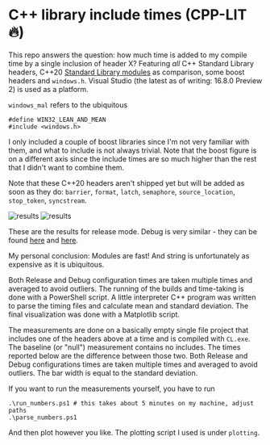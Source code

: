 # C++ library include times (CPP-LIT :fire:)
This repo answers the question: how much time is added to my compile time by a single inclusion of header X? Featuring *all* C++ Standard Library headers, C++20 [Standard Library modules](https://docs.microsoft.com/en-us/cpp/cpp/modules-cpp?view=vs-2019) as comparison, some boost headers and `windows.h`. Visual Studio (the latest as of writing: 16.8.0 Preview 2) is used as a platform.

`windows_mal` refers to the ubiquitous
```
#define WIN32_LEAN_AND_MEAN
#include <windows.h>
```
I only included a couple of boost libraries since I'm not very familiar with them, and what to include is not always trivial. Note that the boost figure is on a different axis since the include times are so much higher than the rest that I didn't want to combine them.

Note that these C++20 headers aren't shipped yet but will be added as soon as they do: `barrier`, `format`, `latch`, `semaphore`, `source_location`, `stop_token`, `syncstream`.

![results](http://s9w.io/cpp-lit/figure_release.png)
![results](http://s9w.io/cpp-lit/boost_release.png)

These are the results for release mode. Debug is very similar - they can be found [here](http://s9w.io/cpp-lit/figure_debug.png) and [here](http://s9w.io/cpp-lit/boost_debug.png).

My personal conclusion: Modules are fast! And string is unfortunately as expensive as it is ubiquitous.

Both Release and Debug configuration times are taken multiple times and averaged to avoid outliers. The running of the builds and time-taking is done with a PowerShell script. A little interpreter C++ program was written to parse the timing files and calculate mean and standard deviation. The final visualization was done with a Matplotlib script.

The measurements are done on a basically empty single file project that includes one of the headers above at a time and is compiled with `CL.exe`. The baseline (or "null") measurement contains no includes. The times reported below are the difference between those two. Both Release and Debug configurations times are taken multiple times and averaged to avoid outliers. The bar width is equal to the standard deviation.

If you want to run the measurements yourself, you have to run
```
.\run_numbers.ps1 # this takes about 5 minutes on my machine, adjust paths
.\parse_numbers.ps1
```
And then plot however you like. The plotting script I used is under `plotting`.
